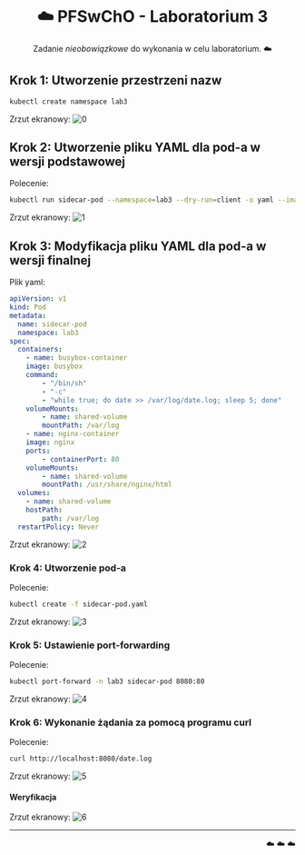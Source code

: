 <div align="center">

# ☁️ PFSwChO - Laboratorium 3
Zadanie *nieobowiązkowe* do wykonania w celu laboratorium. ☁️

</div>

## Krok 1: Utworzenie przestrzeni nazw

```bash
kubectl create namespace lab3
```

Zrzut ekranowy:
![0](https://github.com/Zeusek/PFSwChO/assets/33155636/b737aff7-1f6d-4202-a3ec-88adbcf5f7bd)

## Krok 2: Utworzenie pliku YAML dla pod-a w wersji podstawowej

Polecenie:
```bash
kubectl run sidecar-pod --namespace=lab3 --dry-run=client -o yaml --image=busybox -- /bin/sh -c "while true; do date >> /var/log/date.log; sleep 5; done" > sidecar-pod.yaml
```

Zrzut ekranowy:
![1](https://github.com/Zeusek/PFSwChO/assets/33155636/7fd60ac9-3ac0-4999-a553-eb46f43e2972)

## Krok 3: Modyfikacja pliku YAML dla pod-a w wersji finalnej

Plik yaml:
```yaml
apiVersion: v1
kind: Pod
metadata:
  name: sidecar-pod
  namespace: lab3
spec:
  containers:
	- name: busybox-container
  	image: busybox
  	command:
    	- "/bin/sh"
    	- "-c"
    	- "while true; do date >> /var/log/date.log; sleep 5; done"
  	volumeMounts:
    	- name: shared-volume
      	mountPath: /var/log
	- name: nginx-container
  	image: nginx
  	ports:
    	- containerPort: 80
  	volumeMounts:
    	- name: shared-volume
      	mountPath: /usr/share/nginx/html
  volumes:
	- name: shared-volume
  	hostPath:
    	path: /var/log
  restartPolicy: Never
```

Zrzut ekranowy:
![2](https://github.com/Zeusek/PFSwChO/assets/33155636/aeb12668-e316-4f6a-882e-f90799e78e22)


### Krok 4: Utworzenie pod-a

Polecenie:
```bash
kubectl create -f sidecar-pod.yaml
```

Zrzut ekranowy:
![3](https://github.com/Zeusek/PFSwChO/assets/33155636/15fe6d61-9187-42fa-92f6-900fa2a5bc9d)

### Krok 5: Ustawienie port-forwarding

Polecenie:
```bash
kubectl port-forward -n lab3 sidecar-pod 8080:80
```

Zrzut ekranowy:
![4](https://github.com/Zeusek/PFSwChO/assets/33155636/799cee34-7975-40bf-b014-2d8515d78ea3)

### Krok 6: Wykonanie żądania za pomocą programu curl

Polecenie:
```bash
curl http://localhost:8080/date.log
```

Zrzut ekranowy:
![5](https://github.com/Zeusek/PFSwChO/assets/33155636/1db3f8cf-027f-48d1-bd0b-7815dccf6fa1)

#### Weryfikacja

Zrzut ekranowy:
![6](https://github.com/Zeusek/PFSwChO/assets/33155636/dabd8798-e8e9-462c-9c6d-83d28dcfcf06)

---
<div align="right"

  ☁️ ☁️ ☁️
  
  </div>
